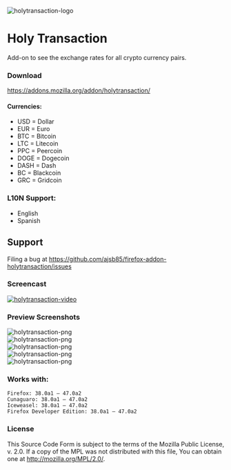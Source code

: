 ![holytransaction-logo](https://raw.github.com/ajsb85/firefox-addon-holytransaction/master/press/logo/ht_logo_small.png "holytransaction")
# Holy Transaction
Add-on to see the exchange rates for all crypto currency pairs.

### Download
https://addons.mozilla.org/addon/holytransaction/

#### Currencies:
* USD = Dollar
* EUR = Euro
* BTC = Bitcoin
* LTC = Litecoin
* PPC = Peercoin
* DOGE = Dogecoin
* DASH = Dash
* BC = Blackcoin
* GRC = Gridcoin

### L10N Support:
* English
* Spanish

## Support
Filing a bug at https://github.com/ajsb85/firefox-addon-holytransaction/issues

### Screencast
[![holytransaction-video](http://img.youtube.com/vi/Ajf9vD9XqLA/0.jpg)](http://www.youtube.com/watch?v=Ajf9vD9XqLA)

### Preview Screenshots
![holytransaction-png](https://raw.github.com/ajsb85/firefox-addon-holytransaction/master/press/screens/screen1.png "holytransaction") <br/>
![holytransaction-png](https://raw.github.com/ajsb85/firefox-addon-holytransaction/master/press/screens/screen2.png "holytransaction") <br/>
![holytransaction-png](https://raw.github.com/ajsb85/firefox-addon-holytransaction/master/press/screens/screen3.png "holytransaction") <br/>
![holytransaction-png](https://raw.github.com/ajsb85/firefox-addon-holytransaction/master/press/screens/screen4.png "holytransaction") <br/>
![holytransaction-png](https://raw.github.com/ajsb85/firefox-addon-holytransaction/master/press/screens/screen5.png "holytransaction")

### Works with:

    Firefox: 38.0a1 – 47.0a2
    Cunaguaro: 38.0a1 – 47.0a2
    Iceweasel: 38.0a1 – 47.0a2
    Firefox Developer Edition: 38.0a1 – 47.0a2

### License
This Source Code Form is subject to the terms of the Mozilla Public
License, v. 2.0. If a copy of the MPL was not distributed with this
file, You can obtain one at http://mozilla.org/MPL/2.0/.

